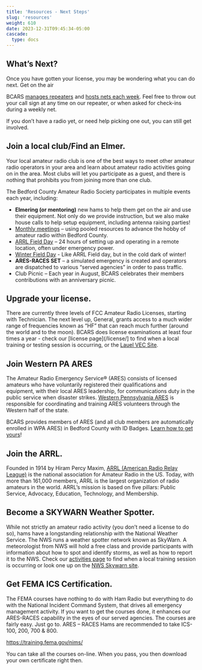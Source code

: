 ```yaml
---
title: 'Resources - Next Steps'
slug: 'resources'
weight: 610
date: 2023-12-31T09:45:34-05:00
cascade:
  type: docs
---
```



## What’s Next?

Once you have gotten your license, you may be wondering what you can do next.
Get on the air

BCARS [manages repeaters](/repeaters/) and [hosts nets each week](/activities/). Feel free to throw out your call sign at any time on our repeater, or when asked for check-ins during a weekly net.

If you don’t have a radio yet, or need help picking one out, you can still get involved.

## Join a local club/Find an Elmer.

Your local amateur radio club is one of the best ways to meet other amateur radio operators in your area and learn about amateur radio activities going on in the area. Most clubs will let you participate as a guest, and there is nothing that prohibits you from joining more than one club.

The Bedford County Amateur Radio Society participates in multiple events each year, including:

- **Elmering (or mentoring)** new hams to help them get on the air and use their equipment. Not only do we provide instruction, but we also make house calls to help setup equipment, including antenna raising parties!
- [Monthly meetings](/repeaters/) – using pooled resources to advance the hobby of amateur radio within Bedford County.
- [ARRL Field Day](/fieldday/) – 24 hours of setting up and operating in a remote location, often under emergency power.
- [Winter Field Day](/fieldday/winterfieldday/) - Like ARRL Field day, but in the cold dark of winter!
- **ARES-RACES SET** – a simulated emergency is created and operators are dispatched to various “served agencies” in order to pass traffic.
- Club Picnic – Each year in August, BCARS celebrates their members contributions with an anniversary picnic.

## Upgrade your license.

There are currently three levels of FCC Amateur Radio Licenses, starting with Technician. The next level up, General, grants access to a much wider range of frequencies known as “HF” that can reach much further (around the world and to the moon). BCARS does license examinations at least four times a year - check our [license page](/license/] to find when a local training or testing session is occurring, or the [Lauel VEC Site](https://larc-vec.org/). 

## Join Western PA ARES

The Amateur Radio Emergency Service® (ARES) consists of licensed amateurs who have voluntarily registered their qualifications and equipment, with their local ARES leadership, for communications duty in the public service when disaster strikes. [Western Pennsylvania ARES](https://www.arrl.org/Groups/view/western-pennsylvania) is responsible for coordinating and training ARES volunteers through the Western half of the state.

BCARS provides members of ARES (and all club members are automatically enrolled in WPA ARES) in Bedford County with ID Badges. [Learn how to get yours](/resources/badge/)!

## Join the ARRL.

Founded in 1914 by Hiram Percy Maxim, [ARRL (American Radio Relay League)](https://www.arrl.org/) is the national association for Amateur Radio in the US. Today, with more than 161,000 members, ARRL is the largest organization of radio amateurs in the world. ARRL’s mission is based on five pillars: Public Service, Advocacy, Education, Technology, and Membership. 

## Become a SKYWARN Weather Spotter.

While not strictly an amateur radio activity (you don’t need a license to do so), hams have a longstanding relationship with the National Weather Service. The NWS runs a weather spotter network known as SkyWarn. A meteorologist from NWS will hold a free class and provide participants with information about how to spot and identify storms, as well as how to report it to the NWS. Check our [activities page](/activities/) to find when a local training session is occurring or look one up on the [NWS Skywarn site](https://www.weather.gov/ctp/SkyWarn).

## Get FEMA ICS Certification.

The FEMA courses have nothing to do with Ham Radio but everything to do with the National Incident Command System, that drives all emergency management activity. If you want to get the courses done, it enhances our ARES-RACES capability in the eyes of our served agencies. The courses are fairly easy. Just go to. ARES – RACES Hams are recommended to take ICS-100, 200, 700 & 800.

<https://training.fema.gov/nims/>

You can take all the courses on-line. When you pass, you then download your own certificate right then.
